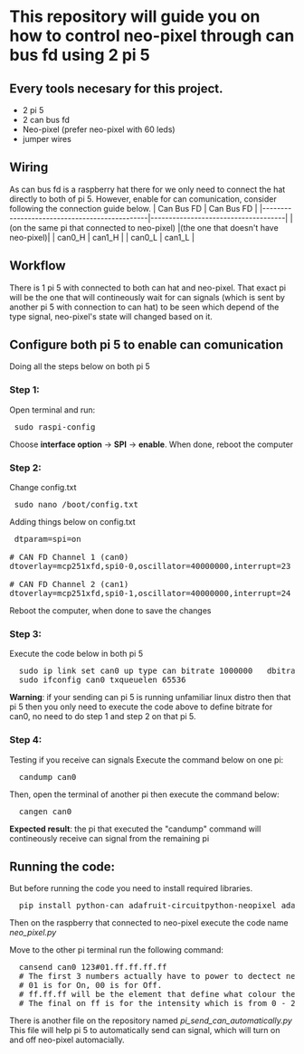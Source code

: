 # This repository will guide you on how to control neo-pixel through can bus fd using 2 pi 5

## Every tools necesary for this project.
+ 2 pi 5
+ 2 can bus fd
+ Neo-pixel (prefer neo-pixel with 60 leds)
+ jumper wires

## Wiring
As can bus fd is a raspberry hat there for we only need to connect the hat directly to both of pi 5.
However, enable for can comunication, consider following the connection guide below.
|                Can Bus FD                    |               Can Bus FD            |
|----------------------------------------------|-------------------------------------|
| (on the same pi that connected to neo-pixel) |(the one that doesn't have neo-pixel)| 
|                  can0_H                      |                can1_H               |
|                  can0_L                      |                can1_L               |

## Workflow
There is 1 pi 5 with connected to both can hat and neo-pixel. That exact pi will be the one that will contineously wait for can signals (which is sent by another pi 5 with connection to can hat) to be seen which depend of the type signal, neo-pixel's state will changed based on it.

## Configure both pi 5 to enable can comunication
Doing all the steps below on both pi 5
### Step 1: 
Open terminal and run:

<pre> sudo raspi-config </pre>

Choose **interface option** -> **SPI** -> **enable**.
When done, reboot the computer

### Step 2: 
Change config.txt
<pre> sudo nano /boot/config.txt </pre>

Adding things below on config.txt
<pre> dtparam=spi=on

# CAN FD Channel 1 (can0)
dtoverlay=mcp251xfd,spi0-0,oscillator=40000000,interrupt=23

# CAN FD Channel 2 (can1)
dtoverlay=mcp251xfd,spi0-1,oscillator=40000000,interrupt=24
</pre>

Reboot the computer, when done to save the changes

### Step 3:
Execute the code below in both pi 5
<pre>
  sudo ip link set can0 up type can bitrate 1000000   dbitrate 8000000 restart-ms 1000 berr-reporting on fd on
  sudo ifconfig can0 txqueuelen 65536
</pre>

**Warning**: if your sending can pi 5 is running unfamiliar linux distro then that pi 5 then you only need to execute the code above to define bitrate for can0, no need to do step 1 and step 2 on that pi 5.

### Step 4: 
Testing if you receive can signals
Execute the command below on one pi:
<pre>
  candump can0
</pre>
Then, open the terminal of another pi then execute the command below:
<pre>
  cangen can0
</pre>

**Expected result**: the pi that executed the "candump" command will contineously receive can signal from the remaining pi

## Running the code:
But before running the code you need to install required libraries.
<pre>
  pip install python-can adafruit-circuitpython-neopixel adafruit-blinka
</pre>
Then on the raspberry that connected to neo-pixel execute the code name *neo_pixel.py*

Move to the other pi terminal run the following command:
<pre>
  cansend can0 123#01.ff.ff.ff.ff
  # The first 3 numbers actually have to power to dectect neo-pixel behavior. 
  # 01 is for On, 00 is for Off.
  # ff.ff.ff will be the element that define what colour the neo-pixel will display
  # The final on ff is for the intensity which is from 0 - 255
</pre>

There is another file on the repository named *pi_send_can_automatically.py*
This file will help pi 5 to automatically send can signal, which will turn on and off neo-pixel automacially.
